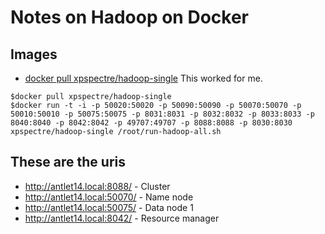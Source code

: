 # Notes on Hadoop on Docker

## Images
- [docker pull xpspectre/hadoop-single](https://hub.docker.com/r/xpspectre/hadoop-single/) This worked for me.
```
$docker pull xpspectre/hadoop-single
$docker run -t -i -p 50020:50020 -p 50090:50090 -p 50070:50070 -p 50010:50010 -p 50075:50075 -p 8031:8031 -p 8032:8032 -p 8033:8033 -p 8040:8040 -p 8042:8042 -p 49707:49707 -p 8088:8088 -p 8030:8030 xpspectre/hadoop-single /root/run-hadoop-all.sh
```
## These are the uris
- http://antlet14.local:8088/ - Cluster 
- http://antlet14.local:50070/ - Name node
- http://antlet14.local:50075/ - Data node 1
- http://antlet14.local:8042/ - Resource manager
